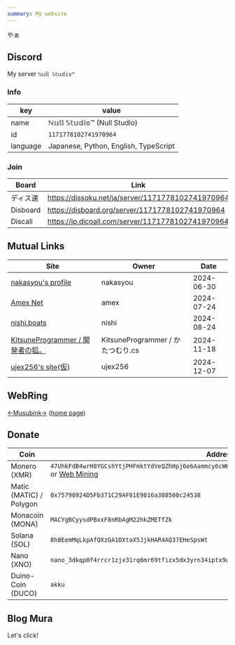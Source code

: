 ```yaml
---
summary: My website
---
```


<script lang="ts">
  import RawImg from "$lib/components/rawImg.svelte"
</script>

やぁ

<RawImg width="315" height="100" enhanced="false" alt="Moe Counter" src="https://moe-counter.glitch.me/get/@akku1139.github.io?theme=rule34&darkmode=0" />

## Discord

My server `ℕ𝕦𝕝𝕝 𝕊𝕥𝕦𝕕𝕚𝕠™`

### Info

key | value
--- | ---
name | ℕ𝕦𝕝𝕝 𝕊𝕥𝕦𝕕𝕚𝕠™ (Null Studio)
id | `1171778102741970964`
language | Japanese, Python, English, TypeScript

### Join

Board | Link
--- | ---
ディス速 | https://dissoku.net/ja/server/1171778102741970964
Disboard | https://disboard.org/server/1171778102741970964
Discall | https://jp.dicoall.com/server/1171778102741970964

## Mutual Links

| Site | Owner | Date |
| ---- | ----- | ---- |
| [nakasyou's profile](https://nakasyou.github.io/) | nakasyou | 2024-06-30 |
| [Amex Net](https://www.ame-x.net/) | amex | 2024-07-24 |
| [nishi.boats](https://nishi.boats/) | nishi | 2024-08-24 |
| [KitsuneProgrammer / 開発者の狐。](https://kitsuneprogram.github.io/) | KitsuneProgrammer / かたつむり.cs | 2024-11-18 |
| [ujex256's site(仮)](https://ujr256.com/) | ujex256 | 2024-12-07 |

## WebRing

[←](https://musubink.fyi/akku/previous)[Musubink](https://musubink.fyi/akku/random)[→](https://musubink.fyi/akku/next) ([home page](https://musubink.fyi/))

## Donate

| Coin | Address |
| --- | --- |
| Monero (XMR) | `47UhkFdB4wrH8YGCshYtjPHFmktYdVeQZhHpj6e6Aammcy6cWWALZWJAybA4xFgk94UXsKGKaZtGSB8QwoHrG7ao7wJ62Xs` <br> or [Web Mining](https://mining-site.pages.dev/) |
| Matic (MATIC) / Polygon | `0x75790924D5Fb371C29AF81E9816a308500c24538` |
| Monacoin (MONA) | `MACYgBCyysdPBxxF8nRbAgM22hkZMETfZk` |
| Solana (SOL) | `8h8EemMqLkpAfQXzGA1DXtaX5JjkHAR4AQ37EHeSpsWt` |
| Nano (XNO) | `nano_3dkqp8f4rrcr1zjx31rq6mr69tfizx5dx3yrn34iptx9u1qiymi4uxb7goxn` |
| Duino-Coin (DUCO) | `akku` |

## Blog Mura

Let's click!

[<RawImg src="https://b.blogmura.com/banner-blogmura-landscape.svg" alt="ブログランキング・にほんブログ村へ" />](https://blogmura.com/ranking/in?p_cid=11191815)

